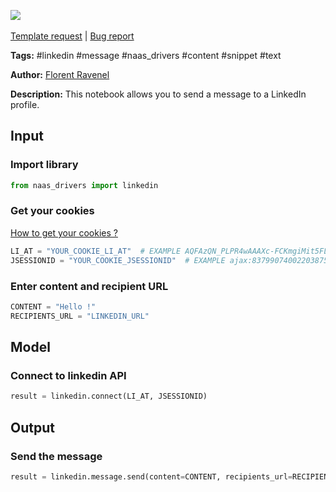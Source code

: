 <a href="https://app.naas.ai/user-redirect/naas/downloader?url=https://raw.githubusercontent.com/jupyter-naas/awesome-notebooks/master/LinkedIn/LinkedIn_Send_message_to_profile.ipynb" target="_parent"><img src="https://naasai-public.s3.eu-west-3.amazonaws.com/open_in_naas.svg"/></a><br><br><a href="https://github.com/jupyter-naas/awesome-notebooks/issues/new?assignees=&labels=&template=template-request.md&title=Tool+-+Action+of+the+notebook+">Template request</a> | <a href="https://github.com/jupyter-naas/awesome-notebooks/issues/new?assignees=&labels=bug&template=bug_report.md&title=LinkedIn+-+Send+message+to+profile:+Error+short+description">Bug report</a>

**Tags:** #linkedin #message #naas_drivers #content #snippet #text

**Author:** [Florent Ravenel](https://www.linkedin.com/in/florent-ravenel/)

**Description:** This notebook allows you to send a message to a LinkedIn profile.

## Input

### Import library


```python
from naas_drivers import linkedin
```

### Get your cookies
<a href='https://www.notion.so/LinkedIn-driver-Get-your-cookies-d20a8e7e508e42af8a5b52e33f3dba75'>How to get your cookies ?</a>


```python
LI_AT = "YOUR_COOKIE_LI_AT"  # EXAMPLE AQFAzQN_PLPR4wAAAXc-FCKmgiMit5FLdY1af3-2
JSESSIONID = "YOUR_COOKIE_JSESSIONID"  # EXAMPLE ajax:8379907400220387585
```

### Enter content and recipient URL


```python
CONTENT = "Hello !"
RECIPIENTS_URL = "LINKEDIN_URL"
```

## Model

### Connect to linkedin API


```python
result = linkedin.connect(LI_AT, JSESSIONID)
```

## Output

### Send the message


```python
result = linkedin.message.send(content=CONTENT, recipients_url=RECIPIENTS_URL)
```

